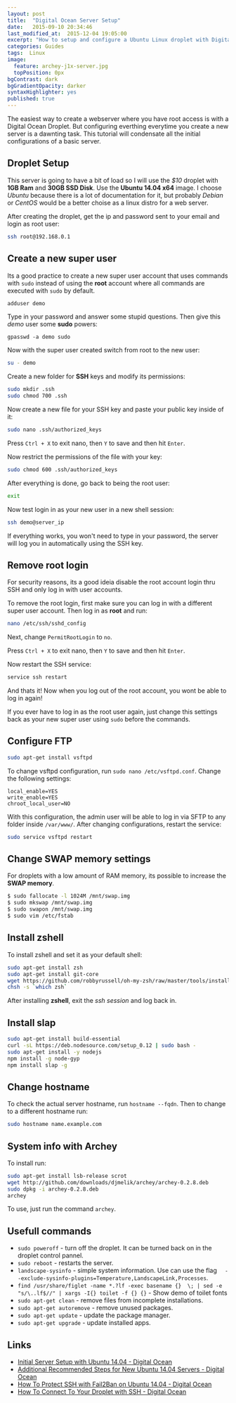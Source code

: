 ```yaml
---
layout: post
title:  "Digital Ocean Server Setup"
date:   2015-09-10 20:34:46
last_modified_at:  2015-12-04 19:05:00
excerpt: "How to setup and configure a Ubuntu Linux droplet with Digital Ocean."
categories: Guides
tags:  Linux
image:
  feature: archey-j1x-server.jpg
  topPosition: 0px
bgContrast: dark
bgGradientOpacity: darker
syntaxHighlighter: yes
published: true
---
```


The easiest way to create a webserver where you have root access is with a Digital Ocean Droplet. But configuring everthing everytime you create a new server is a dawnting task. This tutorial will condensate all the initial configurations of a basic server.

## Droplet Setup

This server is going to have a bit of load so I will use the *$10* droplet with **1GB Ram** and **30GB SSD Disk**. Use the **Ubuntu 14.04 x64** image. I choose *Ubuntu* because there is a lot of documentation for it, but probably *Debian* or *CentOS* would be a better choise as a linux distro for a web server.

After creating the droplet, get the ip and password sent to your email and login as root user:

```bash
ssh root@192.168.0.1
```

## Create a new super user

Its a good practice to create a new super user account that uses commands with ```sudo``` instead of using the **root** account where  all commands are executed with ```sudo``` by default.

```bash
adduser demo
```

Type in your password and answer some stupid questions. Then give this *demo* user some **sudo** powers:

    gpasswd -a demo sudo

Now with the super user created switch from root to the new user:

```bash
su - demo
```

Create a new folder for **SSH** keys and modify its permissions:

```bash
sudo mkdir .ssh
sudo chmod 700 .ssh
```

Now create a new file for your SSH key and paste your public key inside of it:

```bash
sudo nano .ssh/authorized_keys
```

Press ```Ctrl + X``` to exit nano, then ```Y``` to save and then hit ```Enter```.

Now restrict the permissions of the file with your key:

```bash
sudo chmod 600 .ssh/authorized_keys
```

After everything is done, go back to being the root user:

```bash
exit
```

Now test login in as your new user in a new shell session:

```bash
ssh demo@server_ip
```

If everything works, you won't need to type in your password, the server will log you in automatically using the SSH key.

## Remove root login

For security reasons, its a good ideia disable the root account login thru SSH and only log in with user accounts.

To remove the root login, first make sure you can log in with a different super user account. Then log in as **root** and run:

```bash
nano /etc/ssh/sshd_config
```

Next, change ```PermitRootLogin``` to ```no```.

Press ```Ctrl + X``` to exit nano, then ```Y``` to save and then hit ```Enter```.

Now restart the SSH service:

```bash
service ssh restart
```

And thats it! Now when you log out of the root account, you wont be able to log in again!

If you ever have to log in as the root user again, just change this settings back as your new super user using ```sudo``` before the commands.

## Configure FTP

```bash
sudo apt-get install vsftpd
```

To change vsftpd configuration, run ```sudo nano /etc/vsftpd.conf```. Change the following settings:

```apacheconf
local_enable=YES
write_enable=YES
chroot_local_user=NO
```

With this configuration, the admin user will be able to log in via SFTP to any folder inside ```/var/www/```. After changing configurations, restart the service:

```bash
sudo service vsftpd restart
```

## Change SWAP memory settings

For droplets with a low amount of RAM memory, its possible to increase the **SWAP memory**.

```bash
$ sudo fallocate -l 1024M /mnt/swap.img
$ sudo mkswap /mnt/swap.img
$ sudo swapon /mnt/swap.img
$ sudo vim /etc/fstab
```

## Install zshell

To install zshell and set it as your default shell:

```bash
sudo apt-get install zsh
sudo apt-get install git-core
wget https://github.com/robbyrussell/oh-my-zsh/raw/master/tools/install.sh -O - | zsh
chsh -s `which zsh`
```

After installing **zshell**, exit the *ssh session* and log back in.

## Install slap

```bash
sudo apt-get install build-essential
curl -sL https://deb.nodesource.com/setup_0.12 | sudo bash -
sudo apt-get install -y nodejs
npm install -g node-gyp
npm install slap -g
```

## Change hostname

To check the actual server hostname, run ```hostname --fqdn```. Then to change to a different hostname run:

```bash
sudo hostname name.example.com
```

## System info with Archey

To install run:

```bash
sudo apt-get install lsb-release scrot
wget http://github.com/downloads/djmelik/archey/archey-0.2.8.deb
sudo dpkg -i archey-0.2.8.deb
archey
```

To use, just run the command ```archey```.

## Usefull commands

* ```sudo poweroff``` - turn off the droplet. It can be turned back on in the droplet control pannel.
* ```sudo reboot``` - restarts the server.
* ```landscape-sysinfo``` - simple system information. Use can use the flag ```  --exclude-sysinfo-plugins=Temperature,LandscapeLink,Processes```.
* ```find /usr/share/figlet -name *.?lf -exec basename {}  \; | sed -e "s/\..lf$//" | xargs -I{} toilet -f {} {}``` - Show demo of toilet fonts
* ```sudo apt-get clean``` - remove files from incomplete installations.
* ```sudo apt-get autoremove``` - remove unused packages.
* ```sudo apt-get update``` - update the package manager.
* ```sudo apt-get upgrade``` - update installed apps.

## Links

* [Initial Server Setup with Ubuntu 14.04 - Digital Ocean](https://www.digitalocean.com/community/tutorials/initial-server-setup-with-ubuntu-14-04)
* [Additional Recommended Steps for New Ubuntu 14.04 Servers - Digital Ocean](https://www.digitalocean.com/community/tutorials/additional-recommended-steps-for-new-ubuntu-14-04-servers)
* [How To Protect SSH with Fail2Ban on Ubuntu 14.04 - Digital Ocean](https://www.digitalocean.com/community/tutorials/how-to-protect-ssh-with-fail2ban-on-ubuntu-14-04)
* [How To Connect To Your Droplet with SSH - Digital Ocean](https://www.digitalocean.com/community/tutorials/how-to-connect-to-your-droplet-with-ssh)
